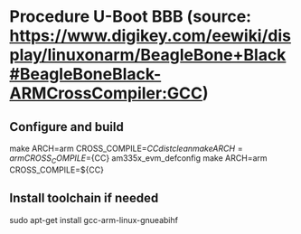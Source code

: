 # Procedure U-Boot BBB (source: https://www.digikey.com/eewiki/display/linuxonarm/BeagleBone+Black#BeagleBoneBlack-ARMCrossCompiler:GCC)

## Configure and build

make ARCH=arm CROSS_COMPILE=${CC} distclean
make ARCH=arm CROSS_COMPILE=${CC} am335x_evm_defconfig
make ARCH=arm CROSS_COMPILE=${CC}

## Install toolchain if needed

sudo apt-get install gcc-arm-linux-gnueabihf
